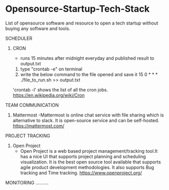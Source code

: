 # Opensource-Startup-Tech-Stack
List of opensource software and resource to open a tech startup without buying any software and tools.



SCHEDULER
1. CRON
   - runs 15 minutes after midnight everyday and published result to output.txt
   1. type "crontab -e" on terminal  
   2. write the below command to the file opened and save it 
        15 0  * * * ./file_to_run.sh >> output.txt
       
   'crontab -l' shows the list of all the cron jobs.
   https://en.wikipedia.org/wiki/Cron
   
TEAM COMMUNICATION
1. Mattermost 
   -Mattermost is online chat service with file sharing which is alternative to slack. It is open-source service and can be self-hosted. 
   https://mattermost.com/ 

PROJECT TRACKING
1. Open Project 
   - Open Project is a web based project management/tracking tool.It has a nice UI that supports project planning and scheduling visualization. It is the best open source tool available that supports agile product development methodologies. It also supports Bug tracking and Time tracking.
    https://www.openproject.org/

MONITORING
..........

